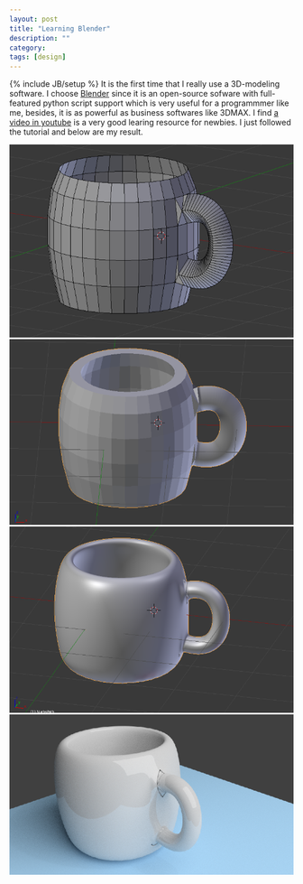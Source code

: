 ```yaml
---
layout: post
title: "Learning Blender"
description: ""
category: 
tags: [design]
---
```

{% include JB/setup %}
It is the first time that I really use a 3D-modeling software. I choose [Blender](http://www.blender.org) since it is an open-source sofware with full-featured python script support which is very useful for a programmmer like me, besides, it is as powerful as business softwares like 3DMAX.
I find [a video in youtube](http://www.youtube.com/watch?v=y__uzGKmxt8) is a very good learing resource for newbies. I just followed the tutorial and below are my result.

![a](/assets/images/cup_line.png)
![a](/assets/images/cup_solid.png)
![a](/assets/images/cup_smooth.png)
![a](/assets/images/cup_render.png)
